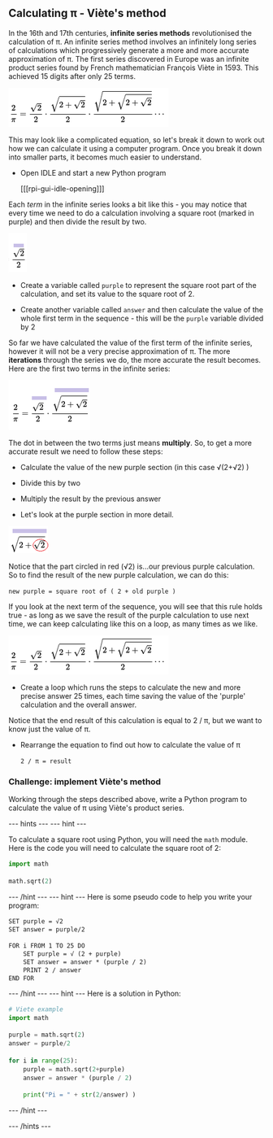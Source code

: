 ## Calculating π - Viète's method

In the 16th and 17th centuries, **infinite series methods** revolutionised the calculation of π. An infinite series method involves an infinitely long series of calculations which progressively generate a more and more accurate approximation of π. The first series discovered in Europe was an infinite product series found by French mathematician François Viète in 1593. This achieved 15 digits after only 25 terms.

  ![François Viète product series](images/viete-product-series.png)

This may look like a complicated equation, so let's break it down to work out how we can calculate it using a computer program. Once you break it down into smaller parts, it becomes much easier to understand.

+ Open IDLE and start a new Python program

    [[[rpi-gui-idle-opening]]]

Each *term* in the infinite series looks a bit like this - you may notice that every time we need to do a calculation involving a square root (marked in purple) and then divide the result by two.

![First term in viete](images/first-viete.png)

+ Create a variable called `purple` to represent the square root part of the calculation, and set its value to the square root of 2.

+ Create another variable called `answer` and then calculate the value of the whole first term in the sequence - this will be the `purple` variable divided by 2

So far we have calculated the value of the first term of the infinite series, however it will not be a very precise approximation of π. The more **iterations** through the series we do, the more accurate the result becomes. Here are the first two terms in the infinite series:

![Viete sequence highlighted in purple](images/viete-purple.png)

The dot in between the two terms just means **multiply**. So, to get a more accurate result we need to follow these steps:

- Calculate the value of the new purple section (in this case √(2+√2) )
- Divide this by two
- Multiply the result by the previous answer

- Let's look at the purple section in more detail.

![Viete second term](images/viete-new-purple.png)

Notice that the part circled in red (√2) is...our previous purple calculation. So to find the result of the new purple calculation, we can do this:

`new purple = square root of ( 2 + old purple )`

If you look at the next term of the sequence, you will see that this rule holds true - as long as we save the result of the purple calculation to use next time, we can keep calculating like this on a loop, as many times as we like.

![Viete sequence highlighted in purple](images/viete-product-series.png)

+ Create a loop which runs the steps to calculate the new and more precise answer 25 times, each time saving the value of the 'purple' calculation and the overall answer.

Notice that the end result of this calculation is equal to 2 / π, but we want to know just the value of π.

+ Rearrange the equation to find out how to calculate the value of π

    `2 / π = result`

### Challenge: implement Viète's method

Working through the steps described above, write a Python program to calculate the value of π using Viète's product series.


--- hints ---
--- hint ---

To calculate a square root using Python, you will need the `math` module. Here is the code you will need to calculate the square root of 2:

```Python
import math

math.sqrt(2)
```

--- /hint ---
--- hint ---
Here is some pseudo code to help you write your program:

```
SET purple = √2
SET answer = purple/2

FOR i FROM 1 TO 25 DO
    SET purple = √ (2 + purple)
    SET answer = answer * (purple / 2)
    PRINT 2 / answer
END FOR

```

--- /hint ---
--- hint ---
Here is a solution in Python:

```Python
# Viete example
import math

purple = math.sqrt(2)
answer = purple/2

for i in range(25):
    purple = math.sqrt(2+purple)
    answer = answer * (purple / 2)

    print("Pi = " + str(2/answer) )

```
--- /hint ---

--- /hints ---
